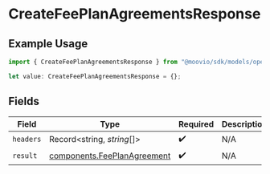 # CreateFeePlanAgreementsResponse

## Example Usage

```typescript
import { CreateFeePlanAgreementsResponse } from "@moovio/sdk/models/operations";

let value: CreateFeePlanAgreementsResponse = {};
```

## Fields

| Field                                                                      | Type                                                                       | Required                                                                   | Description                                                                |
| -------------------------------------------------------------------------- | -------------------------------------------------------------------------- | -------------------------------------------------------------------------- | -------------------------------------------------------------------------- |
| `headers`                                                                  | Record<string, *string*[]>                                                 | :heavy_check_mark:                                                         | N/A                                                                        |
| `result`                                                                   | [components.FeePlanAgreement](../../models/components/feeplanagreement.md) | :heavy_check_mark:                                                         | N/A                                                                        |